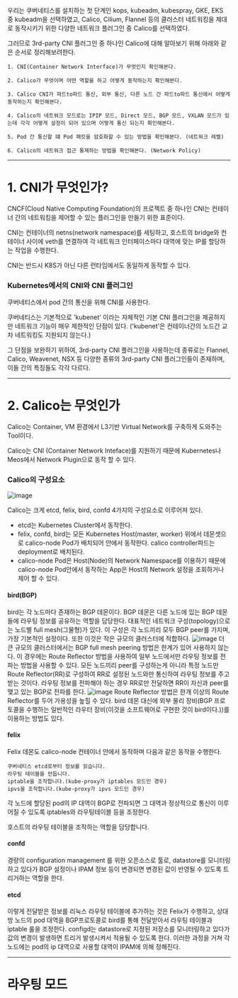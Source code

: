 우리는 쿠버네티스를 설치하는 첫 단계인 kops, kubeadm, kubespray, GKE, EKS 중 kubeadm을 선택하였고, Calico, Cilium, Flannel 등의 클러스터 네트워킹을 제대로 동작시키기 위한 다양한 네트워크 플러그인 중 Calico를 선택하였다. 

그러므로 3rd-party CNI 플러그인 중 하나인 Calico에 대해 알아보기 위해 아래와 같은 순서로 정리해보려한다.

```
1. CNI(Container Network Interface)가 무엇인지 확인해본다.

2. Calico가 무엇이며 어떤 역할을 하고 어떻게 동작하는지 확인해본다.

3. Calico CNI가 파드to파드 통신, 외부 통신, 다른 노드 간 파드to파드 통신에서 어떻게 동작하는지 확인해본다.

4. Calico의 네트워크 모드로는 IPIP 모드, Direct 모드, BGP 모드, VXLAN 모드가 있는데 각각 어떻게 설정이 되어 있으며 어떻게 통신 되는지 확인해본다.

5. Pod 간 통신할 떄 Pod 패킷을 암호화할 수 있는 방법을 확인해본다. (네트워크 레벨)

6. Calico의 네트워크 접근 통제하는 방법을 확인해본다. (Network Policy)
```

---
# 1. CNI가 무엇인가?

CNCF(Cloud Native Computing Foundation)의 프로젝트 중 하나인 CNI는 컨테이너 간의 네트워킹을 제어할 수 있는 플러그인을 만들기 위한 표준이다.

CNI는 컨테이너의 netns(network namespace)를 세팅하고, 호스트의 bridge와 컨테이너 사이에 veth를 연결하여 각 네트워크 인터페이스마다 대역에 맞는 IP를 할당하는 작업을 수행한다.

CNI는 반드시 K8S가 아닌 다른 런타임에서도 동일하게 동작할 수 있다.

### Kubernetes에서의 CNI와 CNI 플러그인
쿠버네티스에서 pod 간의 통신을 위해 CNI를 사용한다.

쿠버네티스는 기본적으로 'kubenet' 이라는 자체적인 기본 CNI 플러그인을 제공하지만 네트워크 기능이 매우 제한적인 단점이 있다. ('kubenet'은 컨테이너간의 노드간 교차 네트워킹도 지원되지 않는다.)

그 단점을 보완하기 위하여, 3rd-party CNI 플러그인을 사용하는데 종류로는 Flannel, Calico, Weavenet, NSX 등 다양한 종류의 3rd-party CNI 플러그인들이 존재하며, 이들 간의 특징들도 각각 다르다.

---
# 2. Calico는 무엇인가
Calico는 Container, VM 환경에서 L3기반 Virtual Network를 구축하게 도와주는 Tool이다.

Calico는 CNI (Container Network Inteface)를 지원하기 때문에 Kubernetes나 Meos에서 Network Plugin으로 동작 할 수 있다.

### Calico의 구성요소
![image](https://user-images.githubusercontent.com/88362207/202438038-dba7b385-6149-4b5e-8e59-02188347c87b.png)

Calico는 크게 etcd, felix, bird, confd 4가지의 구성요소로 이루어져 있다.
- etcd는 Kubernetes Cluster에서 동작한다.
- felix, confd, bird는 모든 Kubernetes Host(master, worker) 위에서 데몬셋으로 calico-node Pod가 배치되어 안에서 동작한다. calico controller파드는 deployment로 배치된다.
- calico-node Pod은 Host(Node)의 Network Namespace를 이용하기 때문에 calico-node Pod안에서 동작하는 App은 Host의 Network 설정을 조회하거나 제어 할 수 있다.

#### bird(BGP)
bird는 각 노드마다 존재하는 BGP 데몬이다. BGP 데몬은 다른 노드에 있는 BGP 데몬들에 라우팅 정보를 공유하는 역할을 담당한다.
대표적인 네트워크 구성(topology)으로는 노드별 full mesh(그물형)가 있다. 이 구성은 각 노드끼리 모두 BGP peer를 가지며, 가장 기본적인 설정이다. 또한 이것은 작은 규모의 클러스터에 적합하다.
![image](https://user-images.githubusercontent.com/88362207/202439091-4690ca4d-8e17-4b4e-bcec-3b6038a16b1a.png) 
더 큰 규모의 클러스터에서는 BGP full mesh peering 방법은 한계가 있어 사용하지 않는다. 이 경우에는 Route Reflector 방법을 사용하여 일부 노드에서만 라우팅 정보를 전파는 방법을 사용할 수 있다. 모든 노드끼리 peer를 구성하는게 아니라 특정 노드만 Route Reflector(RR)로 구성하여 RR로 설정된 노드와만 통신하여 라우팅 정보를 주고 받는 것이다. 라우팅 정보를 전파해야 하는 경우 RR로만 전달하면 RR이 자신과 peer를 맺고 있는 BGP로 전파를 한다.
![image](https://user-images.githubusercontent.com/88362207/202602064-7199e259-58b2-452b-b97b-b827710d9a1c.png)
Route Reflector 방법은 한개 이상의 Route Reflector를 두어 가용성을 높힐 수 있다. bird 데몬 대신에 외부 물리 장비(BGP 프로토콜을 수행하는 일반적인 라우터 장비(이것을 소프트웨어로 구현한 것이 bird이다.))를 이용하는 방법도 있다.
#### felix
Felix 데몬도 calico-node 컨테이너 안에서 동작하며 다음과 같은 동작을 수행한다.
```
쿠버네티스 etcd로부터 정보를 읽습니다.
라우팅 테이블을 만듭니다.
iptable을 조작합니다.(kube-proxy가 iptables 모드인 경우)
ipvs을 조작합니다.(kube-proxy가 ipvs 모드인 경우)
```
각 노드에 할당된 pod의 IP 대역이 BGP로 전파되면 그 대역과 정상적으로 통신이 이루어질 수 있도록 iptables와 라우팅테이블 등을 조정한다.

호스트의 라우팅 테이블을 조작하는 역할을 담당합니다.

#### confd
경량의 configuration management 를 위한 오픈소스로 툴로, datastore를 모니터링 하고 있다가 BGP 설정이나 IPAM 정보 등이 변경되면 변경된 값이 반영될 수 있도록 트리거하는 역할을 한다.
#### etcd


이렇게 전달받은 정보를 리눅스 라우팅 테이블에 추가하는 것은 Felix가 수행하고, 상대방 노드의 pod 대역을 BGP프로토콜로 bird를 통해 전달받아서 라우팅 테이블과 iptable 룰을 조정한다.
configd는 datastore로 지정된 저장소를 모니터링하고 있다가 값의 변경이 발생하면 트리거 발생시켜서 적용될 수 있도록 한다.
이러한 과정을 거쳐 각 노드에는 pod의 ip 대역으로 사용할 대역이 IPAM에 의해 정해진다.

---
# 라우팅 모드
